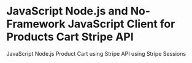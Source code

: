 # JavaScript Node.js and No-Framework JavaScript Client for Products Cart Stripe API 
JavaScript Node.js Product Cart using Stripe API using Stripe Sessions
